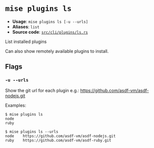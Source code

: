 # `mise plugins ls`

- **Usage**: `mise plugins ls [-u --urls]`
- **Aliases**: `list`
- **Source code**: [`src/cli/plugins/ls.rs`](https://github.com/jdx/mise/blob/main/src/cli/plugins/ls.rs)

List installed plugins

Can also show remotely available plugins to install.

## Flags

### `-u --urls`

Show the git url for each plugin
e.g.: <https://github.com/asdf-vm/asdf-nodejs.git>

Examples:

```
$ mise plugins ls
node
ruby
```

```
$ mise plugins ls --urls
node    https://github.com/asdf-vm/asdf-nodejs.git
ruby    https://github.com/asdf-vm/asdf-ruby.git
```
